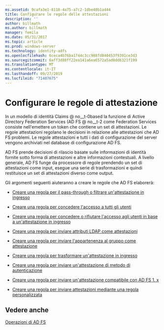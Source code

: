```yaml
---
ms.assetid: 9cafa3e1-8118-4a75-a7c2-1dbe40b1a444
title: Configurare le regole delle attestazioni
description: ''
author: billmath
ms.author: billmath
manager: femila
ms.date: 05/31/2017
ms.topic: article
ms.prod: windows-server
ms.technology: identity-adfs
ms.openlocfilehash: 6ceca4b76ba1744c3cc988fd840453f9391ce3d3
ms.sourcegitcommit: 6aff3d88ff22ea141a6ea6572a5ad8dd6321f199
ms.translationtype: MT
ms.contentlocale: it-IT
ms.lasthandoff: 09/27/2019
ms.locfileid: "71407675"
---
```

# <a name="configure-claim-rules"></a>Configurare le regole di attestazione

In un modello di identità Claims @ no__t-0based la funzione di Active Directory Federation Services \(AD FS @ no__t-2 come Federation Services consiste nell'emettere un token che contiene un set di attestazioni. Le regole attestazioni regolano le decisioni in relazione alle attestazioni che AD FS problemi. Le regole attestazioni e tutti i dati di configurazione del server vengono archiviati nel database di configurazione AD FS.  
  
AD FS prende decisioni di rilascio basate sulle informazioni di identità fornite sotto forma di attestazioni e altre informazioni contestuali. A livello generale, AD FS funge da processore di regole prendendo un set di attestazioni come input, esegue una serie di trasformazioni e quindi restituisce un set di attestazioni diverso come output. 

Gli argomenti seguenti aiuteranno a creare le regole che AD FS elaborerà: 
  
-   [Creare una regola per il pass-through o filtrare un'attestazione in ingresso](Create-a-Rule-to-Pass-Through-or-Filter-an-Incoming-Claim.md)  
  
-   [Creare una regola per concedere l'accesso a tutti gli utenti](Create-a-Rule-to-Permit-All-Users.md)  
  
-   [Creare una regola per concedere o rifiutare l'accesso agli utenti in base a un'attestazione in ingresso](Create-a-Rule-to-Permit-or-Deny-Users-Based-on-an-Incoming-Claim.md)  
  
-   [Creare una regola per inviare attributi LDAP come attestazioni](Create-a-Rule-to-Send-LDAP-Attributes-as-Claims.md)  
  
-   [Creare una regola per inviare l'appartenenza al gruppo come attestazione](Create-a-Rule-to-Send-Group-Membership-as-a-Claim.md)  
  
-   [Creare una regola per trasformare un'attestazione in ingresso](Create-a-Rule-to-Transform-an-Incoming-Claim.md)  
  
-   [Creare una regola per inviare un'attestazione di metodo di autenticazione](Create-a-Rule-to-Send-an-Authentication-Method-Claim.md) 
-   [Creare una regola per inviare un'attestazione compatibile con AD FS 1. x](Create-a-Rule-to-Send-an-AD-FS-1x-Compatible-Claim.md) 
  
-   [Creare una regola per inviare attestazioni mediante una regola personalizzata](Create-a-Rule-to-Send-Claims-Using-a-Custom-Rule.md)  

## <a name="see-also"></a>Vedere anche  
[Operazioni di AD FS](../../ad-fs/AD-FS-2016-Operations.md) 
